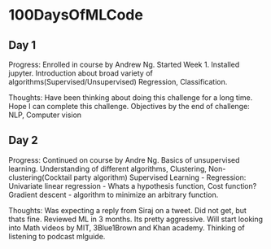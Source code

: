 # 100DaysOfMLCode

## Day 1

Progress: 
Enrolled in course by Andrew Ng. Started Week 1. Installed jupyter. 
Introduction about broad variety of algorithms(Supervised/Unsupervised)
Regression, Classification. 

Thoughts:
Have been thinking about doing this challenge for a long time. Hope I can complete this challenge. Objectives by the end of challenge: NLP, Computer vision


## Day 2

Progress:
Continued on course by Andre Ng. 
Basics of unsupervised learning.
Understanding of different algorithms, 
Clustering, Non-clustering(Cocktail party algorithm)
Supervised Learning - Regression:
Univariate linear regression - 
Whats a hypothesis function, Cost function?
Gradient descent - algorithm to minimize an arbitrary function.

Thoughts:
Was expecting a reply from Siraj on a tweet. Did not get, but thats fine. Reviewed ML in 3 months. Its pretty aggressive. Will start looking into Math videos by MIT, 3Blue1Brown and Khan academy. Thinking of listening to podcast mlguide.
